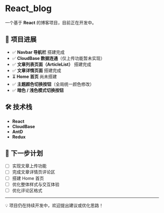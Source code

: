 # React_blog

一个基于 **React** 的博客项目，目前正在开发中。  

## 📌 项目进展

- ✅ **Navbar 导航栏** 搭建完成  
- ✅ **CloudBase 数据连通**（仅上传功能暂未实现）  
- ✅ **文章列表页面（ArticleList）** 搭建完成  
- ✅ **文章详情页面** 搭建完成  
- ⏳ **Home 首页** 尚未搭建  
- ✅ **主题颜色切换按钮**（全局统一颜色修改）  
- ✅ **暗色 / 浅色模式切换按钮**  

## 🛠 技术栈

- **React**  
- **CloudBase**
- **AntD**
- **Redux**

## 🚀 下一步计划

- [ ] 实现文章上传功能  
- [ ] 完成文章详情页评论区  
- [ ] 搭建 Home 首页  
- [ ] 优化整体样式与交互体验  
- [ ] 优化评论区格式

---

💡 项目仍在持续开发中，欢迎提出建议或优化思路！
